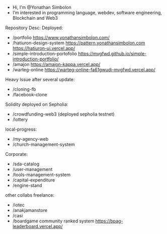 -  Hi, I’m @Yonathan Simbolon
-  I’m interested in programming language, webdev, software engineering, Blockchain and Web3

Repository Desc:
Deployed:
-  /portfolio https://www.yonathansimbolon.com/
-  /hatiuron-design-system https://pattern.yonathansimbolon.com https://hatiuron-ui.vercel.app/
-  /simple-introduction-portofolio  https://mvgfwd.github.io/simple-introduction-portfolio/
-  /amajon  https://amajon-kappa.vercel.app/
-  /warteg-online  https://warteg-online-fa61gwudi-mvgfwd.vercel.app/ 

Heavy Issue after several update:
-  /cloning-fb
-  /facebook-clone

Solidity deployed on Sepholia:
-  /crowdfunding-web3 (deployed sepholia testnet)
-  /lottery

local-progress:
-  /my-agency-web
-  /church-management-system

Corporate:
-  /sda-catalog
-  /user-management
-  /tools-management-system
-  /capital-expenditure
-  /engine-stand

other collabs freelance:
-  /iotec
-  /anakjamanstore
-  /casi
-  /boardgame community ranked system https://bpag-leaderboard.vercel.app/

<!---
mvgfwd/mvgfwd is a ✨ special ✨ repository because its `README.md` (this file) appears on your GitHub profile.
You can click the Preview link to take a look at your changes.
--->
